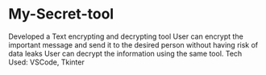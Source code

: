 # My-Secret-tool
Developed a Text encrypting and decrypting tool User can encrypt the important message and send it to the desired person without having risk of data leaks 
User can decrypt the information using the same tool. 
Tech Used: VSCode, Tkinter

